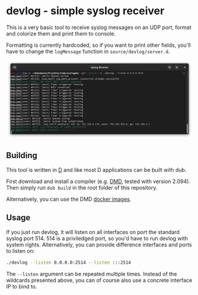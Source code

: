 # devlog - simple syslog receiver

This is a very basic tool to receive syslog messages on an UDP port,
format and colorize them and print them to console.

Formatting is currently hardcoded, so if you want to print other fields,
you'll have to change the `logMessage` function in `source/devlog/server.d`.

![](screenshot.png)

## Building

This tool is written in [D](https://dlang.org) and like most D applications can be built with dub.

First download and install a compiler (e.g. [DMD](https://dlang.org/download), tested with version 2.094).
Then simply run `dub build` in the root folder of this repository.

Alternatively, you can use the DMD [docker images](https://hub.docker.com/r/dlang2/dmd-ubuntu).

## Usage

If you just run devlog, it will listen on all interfaces on port the standard syslog port 514.
514 is a priviledged port, so you'd have to run devlog with system rights.
Alternatively, you can provide difference interfaces and ports to listen on:

```bash
./devlog --listen 0.0.0.0:2514 --listen :::2514
```

The `--listen` argument can be repeated multiple times. Instead of the wildcards presented
above, you can of course also use a concrete interface IP to bind to.
